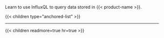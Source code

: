 
Learn to use InfluxQL to query data stored in {{< product-name >}}.

{{< children type="anchored-list" >}}

---

{{< children readmore=true hr=true >}}